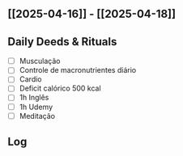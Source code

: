 ## [[2025-04-16]] - [[2025-04-18]]

## Daily Deeds & Rituals

- [ ] Musculação 
- [ ] Controle de macronutrientes diário
- [ ] Cardio
- [ ] Deficit calórico 500 kcal
- [ ] 1h Inglês
- [ ] 1h Udemy
- [ ] Meditação
## Log

